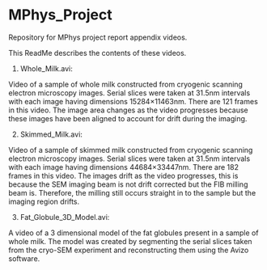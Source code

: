 # MPhys_Project
Repository for MPhys project report appendix videos. 

This ReadMe describes the contents of these videos.

1. Whole_Milk.avi:

Video of a sample of whole milk constructed from cryogenic scanning electron microscopy images. Serial slices were taken at 31.5nm intervals with each image having dimensions 15284×11463nm. There are 121 frames in this video. The image area changes as the video progresses because these images have been aligned to account for drift during the imaging.


2. Skimmed_Milk.avi:

Video of a sample of skimmed milk constructed from cryogenic scanning electron microscopy images. Serial slices were taken at 31.5nm intervals with each image having dimensions 44684×33447nm. There are 182 frames in this video. The images drift as the video progresses, this is because the SEM imaging beam is not drift corrected but the FIB milling beam is. Therefore, the milling still occurs straight in to the sample but the imaging region drifts.


3. Fat_Globule_3D_Model.avi:

A video of a 3 dimensional model of the fat globules present in a sample of whole milk. The model was created by segmenting the serial slices taken from the cryo-SEM experiment and reconstructing them using the Avizo software.
